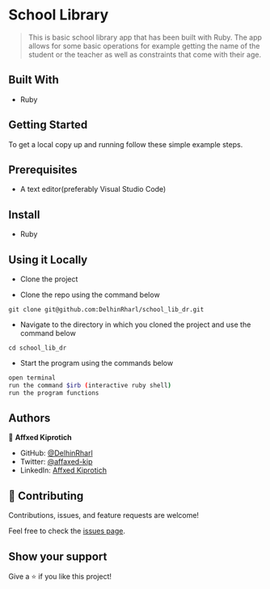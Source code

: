 # School Library

> This is basic school library app that has been built with Ruby. The app allows for some basic operations  for example getting the name of the student or the teacher as well as constraints that come with their age.

## Built With

- Ruby

## Getting Started

To get a local copy up and running follow these simple example steps.

## Prerequisites
* A text editor(preferably Visual Studio Code)

## Install
* Ruby

## Using it Locally

* Clone the project

* Clone the repo using the command below

```
git clone git@github.com:DelhinRharl/school_lib_dr.git
```

* Navigate to the directory in which you cloned the project and use the command below

```
cd school_lib_dr
```

* Start the program using the commands below
```bash
open terminal
run the command $irb (interactive ruby shell)
run the program functions
```

## Authors

👤 **Affxed Kiprotich**

- GitHub: [@DelhinRharl](https://github.com/DelhinRharl)
- Twitter: [@affaxed-kip](https://twitter.com/affaxed-kip)
- LinkedIn: [Affxed Kiprotich](https://www.linkedin.com/in/affaxed-kiprotich/)

## 🤝 Contributing

Contributions, issues, and feature requests are welcome!

Feel free to check the [issues page](../../issues/).

## Show your support

Give a ⭐️ if you like this project!
